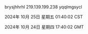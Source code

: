 brysjhhrhl 219.139.199.238 yqqlmgsycl

2024年 10月 25日 星期五 01:40:02 CST

2024年 10月 24日 星期四 17:40:02 GMT
